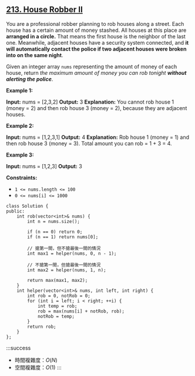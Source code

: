 ## [213\. House Robber II](https://leetcode.com/problems/house-robber-ii/)

You are a professional robber planning to rob houses along a street. Each house has a certain amount of money stashed. All houses at this place are **arranged in a circle.** That means the first house is the neighbor of the last one. Meanwhile, adjacent houses have a security system connected, and **it will automatically contact the police if two adjacent houses were broken into on the same night**.

Given an integer array `nums` representing the amount of money of each house, return _the maximum amount of money you can rob tonight **without alerting the police**_.

**Example 1:**

**Input:** nums = \[2,3,2\]
**Output:** 3
**Explanation:** You cannot rob house 1 (money = 2) and then rob house 3 (money = 2), because they are adjacent houses.

**Example 2:**

**Input:** nums = \[1,2,3,1\]
**Output:** 4
**Explanation:** Rob house 1 (money = 1) and then rob house 3 (money = 3).
Total amount you can rob = 1 + 3 = 4.

**Example 3:**

**Input:** nums = \[1,2,3\]
**Output:** 3

**Constraints:**

-   `1 <= nums.length <= 100`
-   `0 <= nums[i] <= 1000`

```cpp=
class Solution {
public:
    int rob(vector<int>& nums) {
        int n = nums.size();

        if (n == 0) return 0;
        if (n == 1) return nums[0];

        // 搶第一間，但不搶最後一間的情況
        int max1 = helper(nums, 0, n - 1);

        // 不搶第一間，但搶最後一間的情況
        int max2 = helper(nums, 1, n);

        return max(max1, max2);
    }
    int helper(vector<int>& nums, int left, int right) {
        int rob = 0, notRob = 0;
        for (int i = left; i < right; ++i) {
            int temp = rob;
            rob = max(nums[i] + notRob, rob);
            notRob = temp;
        }
        return rob;
    }    
};
```

:::success
- 時間複雜度：$O(N)$
- 空間複雜度：$O(1)$
:::
